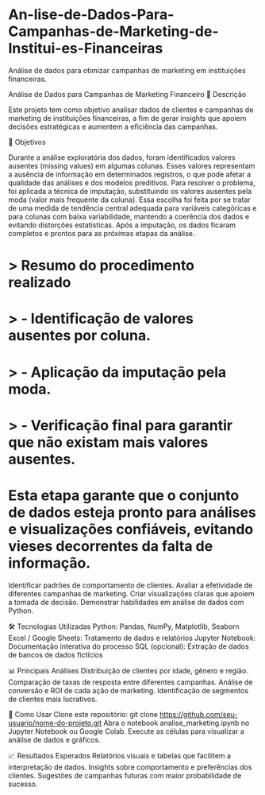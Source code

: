 # An-lise-de-Dados-Para-Campanhas-de-Marketing-de-Institui-es-Financeiras
Análise de dados para otimizar campanhas de marketing em instituições financeiras.

Análise de Dados para Campanhas de Marketing Financeiro
📌 Descrição

Este projeto tem como objetivo analisar dados de clientes e campanhas de marketing de instituições financeiras, a fim de gerar insights que apoiem decisões estratégicas e aumentem a eficiência das campanhas.

🎯 Objetivos

Durante a análise exploratória dos dados, foram identificados valores ausentes (missing values) em algumas colunas. Esses valores representam a ausência de informação em determinados registros, o que pode afetar a qualidade das análises e dos modelos preditivos. Para resolver o problema, foi aplicada a técnica de imputação, substituindo os valores ausentes pela moda (valor mais frequente da coluna).
Essa escolha foi feita por se tratar de uma medida de tendência central adequada para variáveis categóricas e para colunas com baixa variabilidade, mantendo a coerência dos dados e evitando distorções estatísticas. Após a imputação, os dados ficaram completos e prontos para as próximas etapas da análise.

# > Resumo do procedimento realizado
# > - Identificação de valores ausentes por coluna.
# > - Aplicação da imputação pela moda.
# > - Verificação final para garantir que não existam mais valores ausentes.

# Esta etapa garante que o conjunto de dados esteja pronto para análises e visualizações confiáveis, evitando vieses decorrentes da falta de informação.

Identificar padrões de comportamento de clientes.
Avaliar a efetividade de diferentes campanhas de marketing.
Criar visualizações claras que apoiem a tomada de decisão.
Demonstrar habilidades em análise de dados com Python.

🛠 Tecnologias Utilizadas
Python: Pandas, NumPy, Matplotlib, Seaborn
Excel / Google Sheets: Tratamento de dados e relatórios
Jupyter Notebook: Documentação interativa do processo
SQL (opcional): Extração de dados de bancos de dados fictícios

📊 Principais Análises
Distribuição de clientes por idade, gênero e região.
Comparação de taxas de resposta entre diferentes campanhas.
Análise de conversão e ROI de cada ação de marketing.
Identificação de segmentos de clientes mais lucrativos.

🚀 Como Usar
Clone este repositório:
git clone https://github.com/seu-usuario/nome-do-projeto.git
Abra o notebook analise_marketing.ipynb no Jupyter Notebook ou Google Colab.
Execute as células para visualizar a análise de dados e gráficos.

📈 Resultados Esperados
Relatórios visuais e tabelas que facilitem a interpretação de dados.
Insights sobre comportamento e preferências dos clientes.
Sugestões de campanhas futuras com maior probabilidade de sucesso.
